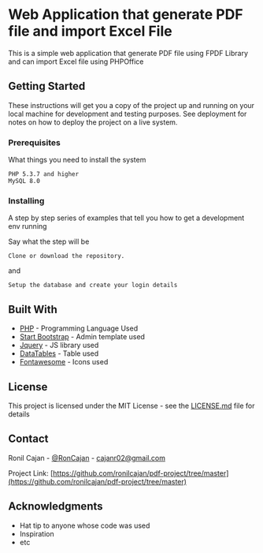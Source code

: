 # Web Application that generate PDF file and import Excel File

This is a simple web application that generate PDF file using FPDF Library and can import Excel file using PHPOffice

## Getting Started

These instructions will get you a copy of the project up and running on your local machine for development and testing purposes. See deployment for notes on how to deploy the project on a live system.

### Prerequisites

What things you need to install the system

```
PHP 5.3.7 and higher
MySQL 8.0
```

### Installing

A step by step series of examples that tell you how to get a development env running

Say what the step will be
```
Clone or download the repository.
```
and
```
Setup the database and create your login details
```

## Built With

* [PHP](https://php.net/) - Programming Language Used
* [Start Bootstrap](https://startbootstrap.com/templates/sb-admin/) - Admin template used
* [Jquery](https://jquery.com/) - JS library used
* [DataTables](https://datatables.net/) - Table used
* [Fontawesome](https://fontawesome.com/) - Icons used

## License

This project is licensed under the MIT License - see the [LICENSE.md](LICENSE.md) file for details

## Contact

Ronil Cajan - [@RonCajan](https://twitter.com/RonCajan) - cajanr02@gmail.com

Project Link: [https://github.com/ronilcajan/pdf-project/tree/master](https://github.com/ronilcajan/pdf-project/tree/master)


## Acknowledgments

* Hat tip to anyone whose code was used
* Inspiration
* etc
